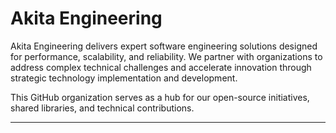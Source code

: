# Akita Engineering

Akita Engineering delivers expert software engineering solutions designed for performance, scalability, and reliability. We partner with organizations to address complex technical challenges and accelerate innovation through strategic technology implementation and development.

This GitHub organization serves as a hub for our open-source initiatives, shared libraries, and technical contributions.

---
